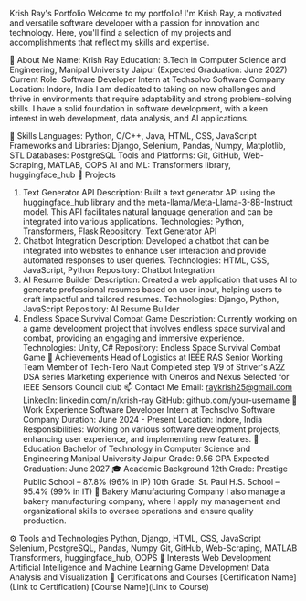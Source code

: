 Krish Ray's Portfolio
Welcome to my portfolio! I'm Krish Ray, a motivated and versatile software developer with a passion for innovation and technology. Here, you'll find a selection of my projects and accomplishments that reflect my skills and expertise.

📜 About Me
Name: Krish Ray
Education: B.Tech in Computer Science and Engineering, Manipal University Jaipur (Expected Graduation: June 2027)
Current Role: Software Developer Intern at Techsolvo Software Company
Location: Indore, India
I am dedicated to taking on new challenges and thrive in environments that require adaptability and strong problem-solving skills. I have a solid foundation in software development, with a keen interest in web development, data analysis, and AI applications.

🌟 Skills
Languages: Python, C/C++, Java, HTML, CSS, JavaScript
Frameworks and Libraries: Django, Selenium, Pandas, Numpy, Matplotlib, STL
Databases: PostgreSQL
Tools and Platforms: Git, GitHub, Web-Scraping, MATLAB, OOPS
AI and ML: Transformers library, huggingface_hub
🚀 Projects
1. Text Generator API
Description: Built a text generator API using the huggingface_hub library and the meta-llama/Meta-Llama-3-8B-Instruct model. This API facilitates natural language generation and can be integrated into various applications.
Technologies: Python, Transformers, Flask
Repository: Text Generator API
2. Chatbot Integration
Description: Developed a chatbot that can be integrated into websites to enhance user interaction and provide automated responses to user queries.
Technologies: HTML, CSS, JavaScript, Python
Repository: Chatbot Integration
3. AI Resume Builder
Description: Created a web application that uses AI to generate professional resumes based on user input, helping users to craft impactful and tailored resumes.
Technologies: Django, Python, JavaScript
Repository: AI Resume Builder
4. Endless Space Survival Combat Game
Description: Currently working on a game development project that involves endless space survival and combat, providing an engaging and immersive experience.
Technologies: Unity, C#
Repository: Endless Space Survival Combat Game
🎯 Achievements
Head of Logistics at IEEE RAS
Senior Working Team Member of Tech-Tero Naut
Completed step 1/9 of Striver's A2Z DSA series
Marketing experience with Oneiros and Nexus
Selected for IEEE Sensors Council club
📫 Contact Me
Email: raykrish25@gmail.com
LinkedIn: linkedin.com/in/krish-ray
GitHub: github.com/your-username
💼 Work Experience
Software Developer Intern at Techsolvo Software Company
Duration: June 2024 - Present
Location: Indore, India
Responsibilities: Working on various software development projects, enhancing user experience, and implementing new features.
📝 Education
Bachelor of Technology in Computer Science and Engineering
Manipal University Jaipur
Grade: 9.56 GPA
Expected Graduation: June 2027
🎓 Academic Background
12th Grade: Prestige Public School – 87.8% (96% in IP)
10th Grade: St. Paul H.S. School – 95.4% (99% in IT)
🏢 Bakery Manufacturing Company
I also manage a bakery manufacturing company, where I apply my management and organizational skills to oversee operations and ensure quality production.

⚙️ Tools and Technologies
Python, Django, HTML, CSS, JavaScript
Selenium, PostgreSQL, Pandas, Numpy
Git, GitHub, Web-Scraping, MATLAB
Transformers, huggingface_hub, OOPS
🎯 Interests
Web Development
Artificial Intelligence and Machine Learning
Game Development
Data Analysis and Visualization
📜 Certifications and Courses
[Certification Name](Link to Certification)
[Course Name](Link to Course)
